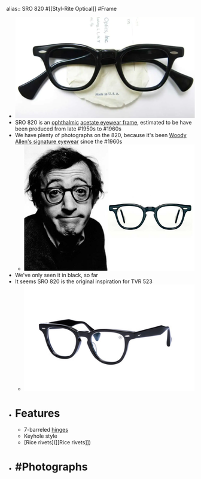 alias:: SRO 820
#[[Styl-Rite Optical]] #Frame

- ![sro-820.webp](../assets/sro-820_1744106922976_0.webp)
- SRO 820 is an [ophthalmic]([[Ophthalmic]]) [acetate eyewear frame]([[Acetate]]), estimated to be have been produced from late #1950s to #1960s
- We have plenty of photographs on the 820, because it's been [Woody Allen's signature eyewear](https://en.wikipedia.org/wiki/Woody_Allen) since the #1960s
	- ![woody_allen_820.jpg](../assets/woody_allen_820_1744286169191_0.jpg)
- We've only seen it in black, so far
- It seems SRO 820 is the original inspiration for TVR 523
	- ![tvr-523.jpg](../assets/tvr-523_1744106904317_0.jpg)
- # Features
	- 7-barreled [hinges]([[Hinge]])
	- Keyhole style
	- [Rice rivets]([[Rice rivets]])
- # #Photographs